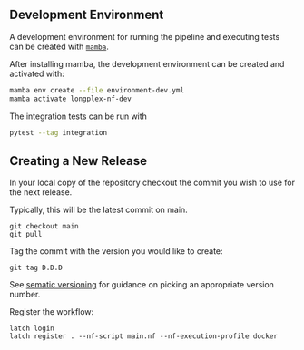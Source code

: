 ## Development Environment

A development environment for running the pipeline and executing tests can be created with [`mamba`](https://mamba.readthedocs.io/en/latest/installation/mamba-installation.html).

After installing mamba, the development environment can be created and activated with:
```bash
mamba env create --file environment-dev.yml
mamba activate longplex-nf-dev
```

The integration tests can be run with
```bash
pytest --tag integration
```

## Creating a New Release

In your local copy of the repository checkout the commit you wish to use for the next release.

Typically, this will be the latest commit on main.

```console
git checkout main
git pull
```

Tag the commit with the version you would like to create:

```console
git tag D.D.D
```

See [sematic versioning](https://semver.org/) for guidance on picking an appropriate version number.

Register the workflow:

```console
latch login
latch register . --nf-script main.nf --nf-execution-profile docker
```
